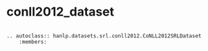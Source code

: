 # conll2012_dataset

```{eval-rst}

.. autoclass:: hanlp.datasets.srl.conll2012.CoNLL2012SRLDataset
	:members:

```
